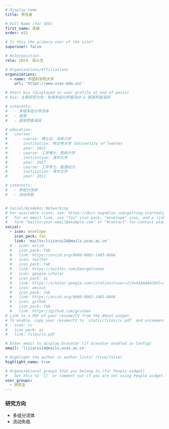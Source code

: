 ```yaml
---
# Display name
title: 李佳睿

# Full Name (for SEO)
first_name: 佳睿
order: m12

# Is this the primary user of the site?
superuser: false

# Role/position
role: 2024- 硕士生

# Organizations/Affiliations
organizations:
  - name: 中国科学院大学
    url: 'https://www.ucas.edu.cn/'

# Short bio (displayed in user profile at end of posts)
# bio: 主要研究方向：多相多组分界面流动 & 固液界面浸润

# interests:
#   - 多相多组分界流体
#   - 液滴
#   - 固液界面浸润

# education:
#   courses:
#     - course: 博士后，流体力学
#       institution: 特文特大学 (University of Twente)
#       year: 2021
#     - course: 工学博士，固体力学
#       institution: 清华大学
#       year: 2017
#     - course: 工学学士，能源动力
#       institution: 清华大学
#       year: 2011

# interests:
#   - 多组分流体
#   - 流动失稳


# Social/Academic Networking
# For available icons, see: https://docs.hugoblox.com/getting-started/page-builder/#icons
#   For an email link, use "fas" icon pack, "envelope" icon, and a link in the
#   form "mailto:your-email@example.com" or "#contact" for contact widget.
social:
  - icon: envelope
    icon_pack: fas
    link: 'mailto:lijiarui24@mails.ucas.ac.cn'
  # - icon: orcid
  #   icon_pack: fab
  #   link: https://orcid.org/0000-0002-1405-8604
  # - icon: twitter
  #   icon_pack: fab
  #   link: https://twitter.com/GeorgeCushen
  # - icon: google-scholar
  #   icon_pack: ai
  #   link: https://scholar.google.com/citations?user=JjVn4SAAAAAJ&hl=zh-CN
  # - icon: weixin
  #   icon_pack: fab
  #   link: https://orcid.org/0000-0002-1405-8604
  # - icon: github
  #   icon_pack: fab
  #   link: https://github.com/gcushen
# Link to a PDF of your resume/CV from the About widget.
# To enable, copy your resume/CV to `static/files/cv.pdf` and uncomment the lines below.
# - icon: cv
#   icon_pack: ai
#   link: files/cv.pdf

# Enter email to display Gravatar (if Gravatar enabled in Config)
email: 'lijiarui24@mails.ucas.ac.cn'

# Highlight the author in author lists? (true/false)
highlight_name: true

# Organizational groups that you belong to (for People widget)
#   Set this to `[]` or comment out if you are not using People widget.
user_groups:
  - 研究生
---
```


### 研究方向

- 多组分流体
- 流动失稳